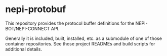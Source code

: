 <!--
NEPI Dual-Use License
Project: nepi-protobuf

This license applies to any user of NEPI Engine software

Copyright (C) 2023 Numurus, LLC <https://www.numurus.com>
see https://github.com/numurus-nepi/nepi-protobuf

This software is dual-licensed under the terms of either a NEPI software developer license
or a NEPI software commercial license.

The terms of both the NEPI software developer and commercial licenses
can be found at: www.numurus.com/licensing-nepi-engine

Redistributions in source code must retain this top-level comment block.
Plagiarizing this software to sidestep the license obligations is illegal.

Contact Information:
====================
- https://www.numurus.com/licensing-nepi-engine
- mailto:nepi@numurus.com

-->

# nepi-protobuf #
This repository provides the protocol buffer definitions for the NEPI-BOT/NEPI-CONNECT API. 

Generally it is included, built, installed, etc. as a submodule of one of those container repositories. See those project READMEs and build scripts for additional details.